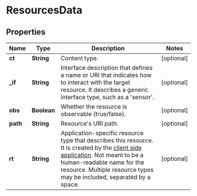 
# ResourcesData

## Properties
Name | Type | Description | Notes
------------ | ------------- | ------------- | -------------
**ct** | **String** | Content type. |  [optional]
**_if** | **String** | Interface description that defines a name or URI that indicates how to interact with the target resource. It describes a generic interface type, such as a &#39;sensor&#39;. |  [optional]
**obs** | **Boolean** | Whether the resource is observable (true/false). |  [optional]
**path** | **String** | Resource&#39;s URI path. |  [optional]
**rt** | **String** | Application-specific resource type that describes this resource. It is created by the [client side application](https://developer.pelion.com/docs/device-management/current/resources/resource-setup-in-device-management-client.html). Not meant to be a human-readable name for the resource. Multiple resource types may be included, separated by a space. |  [optional]



